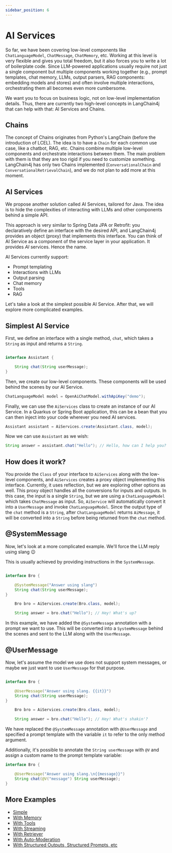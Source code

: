```yaml
---
sidebar_position: 6
---
```


# AI Services

So far, we have been covering low-level components like `ChatLanguageModel`, `ChatMessage`, `ChatMemory`, etc.
Working at this level is very flexible and gives you total freedom, but it also forces you to write a lot of boilerplate code.
Since LLM-powered applications usually require not just a single component but multiple components working together
(e.g., prompt templates, chat memory, LLMs, output parsers, RAG components: embedding models and stores)
and often involve multiple interactions, orchestrating them all becomes even more cumbersome.

We want you to focus on business logic, not on low-level implementation details.
Thus, there are currently two high-level concepts in LangChain4j that can help with that: AI Services and Chains.

## Chains

The concept of Chains originates from Python's LangChain (before the introduction of LCEL).
The idea is to have a `Chain` for each common use case, like a chatbot, RAG, etc.
Chains combine multiple low-level components and orchestrate interactions between them.
The main problem with them is that they are too rigid if you need to customize something.
LangChain4j has only two Chains implemented (`ConversationalChain` and `ConversationalRetrievalChain`),
and we do not plan to add more at this moment.

## AI Services

We propose another solution called AI Services, tailored for Java.
The idea is to hide the complexities of interacting with LLMs and other components behind a simple API.

This approach is very similar to Spring Data JPA or Retrofit: you declaratively define an interface with the desired API,
and LangChain4j provides an object (proxy) that implements this interface.
You can think of AI Service as a component of the service layer in your application.
It provides _AI_ services. Hence the name.

AI Services currently support:
- Prompt templating
- Interactions with LLMs
- Output parsing
- Chat memory
- Tools
- RAG

Let's take a look at the simplest possible AI Service. After that, we will explore more complicated examples.

## Simplest AI Service

First, we define an interface with a single method, `chat`, which takes a `String` as input and returns a `String`.
```java

interface Assistant {

    String chat(String userMessage);
}
```

Then, we create our low-level components. These components will be used behind the scenes by our AI Service.
```java
ChatLanguageModel model = OpenAiChatModel.withApiKey("demo");
```

Finally, we can use the `AiServices` class to create an instance of our AI Service.
In a Quarkus or Spring Boot application, this can be a bean that you can then inject into your code
wherever you need AI services.
```java
Assistant assistant = AiServices.create(Assistant.class, model);
```

Now we can use `Assistant` as we wish:
```java
String answer = assistant.chat("Hello"); // Hello, how can I help you?
```

## How does it work?

You provide the `Class` of your interface to `AiServices` along with the low-level components,
and `AiServices` creates a proxy object implementing this interface.
Currently, it uses reflection, but we are exploring other options as well.
This proxy object handles all the conversions for inputs and outputs.
In this case, the input is a single `String`, but we are using a `ChatLanguageModel` which takes `ChatMessage` as input.
So, `AiService` will automatically convert it into a `UserMessage` and invoke `ChatLanguageModel`.
Since the output type of the `chat` method is a `String`, after `ChatLanguageModel` returns `AiMessage`,
it will be converted into a `String` before being returned from the `chat` method.

## @SystemMessage

Now, let's look at a more complicated example.
We'll force the LLM reply using slang 😉

This is usually achieved by providing instructions in the `SystemMessage`.

```java

interface Bro {

    @SystemMessage("Answer using slang")
    String chat(String userMessage);
}

    Bro bro = AiServices.create(Bro.class, model);

    String answer = bro.chat("Hello"); // Hey! What's up?
```
In this example, we have added the `@SystemMessage` annotation with a prompt we want to use.
This will be converted into a `SystemMessage` behind the scenes and sent to the LLM along with the `UserMessage`.

## @UserMessage

Now, let's assume the model we use does not support system messages,
or maybe we just want to use `UserMessage` for that purpose.
```java

interface Bro {

    @UserMessage("Answer using slang. {{it}}")
    String chat(String userMessage);
}

    Bro bro = AiServices.create(Bro.class, model);

    String answer = bro.chat("Hello"); // Hey! What's shakin'?
```
We have replaced the `@SystemMessage` annotation with `@UserMessage`
and specified a prompt template with the variable `it` to refer to the only method argument.

Additionally, it's possible to annotate the `String userMessage` with `@V`
and assign a custom name to the prompt template variable:
```java
interface Bro {

    @UserMessage("Answer using slang.\n{{message}}")
    String chat(@V("message") String userMessage);
}
```

## More Examples
- [Simple](https://github.com/langchain4j/langchain4j-examples/blob/main/other-examples/src/main/java/SimpleServiceExample.java)
- [With Memory](https://github.com/langchain4j/langchain4j-examples/blob/main/other-examples/src/main/java/ServiceWithMemoryExample.java)
- [With Tools](https://github.com/langchain4j/langchain4j-examples/blob/main/other-examples/src/main/java/ServiceWithToolsExample.java)
- [With Streaming](https://github.com/langchain4j/langchain4j-examples/blob/main/other-examples/src/main/java/ServiceWithStreamingExample.java)
- [With Retriever](https://github.com/langchain4j/langchain4j-examples/blob/main/other-examples/src/main/java/ServiceWithRetrieverExample.java)
- [With Auto-Moderation](https://github.com/langchain4j/langchain4j-examples/blob/main/other-examples/src/main/java/ServiceWithAutoModerationExample.java)
- [With Structured Outputs, Structured Prompts, etc](https://github.com/langchain4j/langchain4j-examples/blob/main/other-examples/src/main/java/OtherServiceExamples.java)
